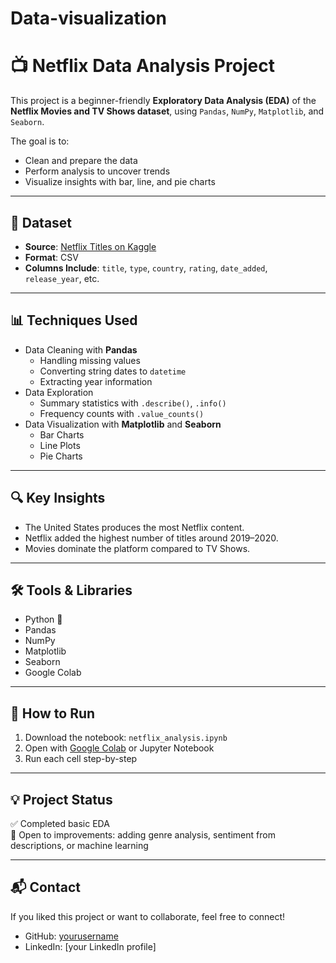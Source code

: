 # Data-visualization
# 📺 Netflix Data Analysis Project

This project is a beginner-friendly **Exploratory Data Analysis (EDA)** of the **Netflix Movies and TV Shows dataset**, using `Pandas`, `NumPy`, `Matplotlib`, and `Seaborn`.

The goal is to:
- Clean and prepare the data
- Perform analysis to uncover trends
- Visualize insights with bar, line, and pie charts

---

## 📂 Dataset

- **Source**: [Netflix Titles on Kaggle](https://www.kaggle.com/datasets/shivamb/netflix-shows)
- **Format**: CSV
- **Columns Include**: `title`, `type`, `country`, `rating`, `date_added`, `release_year`, etc.

---

## 📊 Techniques Used

- Data Cleaning with **Pandas**
  - Handling missing values
  - Converting string dates to `datetime`
  - Extracting year information
- Data Exploration
  - Summary statistics with `.describe()`, `.info()`
  - Frequency counts with `.value_counts()`
- Data Visualization with **Matplotlib** and **Seaborn**
  - Bar Charts
  - Line Plots
  - Pie Charts

---

## 🔍 Key Insights

- The United States produces the most Netflix content.
- Netflix added the highest number of titles around 2019–2020.
- Movies dominate the platform compared to TV Shows.

---

## 🛠 Tools & Libraries

- Python 🐍
- Pandas
- NumPy
- Matplotlib
- Seaborn
- Google Colab

---

## 📁 How to Run

1. Download the notebook: `netflix_analysis.ipynb`
2. Open with [Google Colab](https://colab.research.google.com) or Jupyter Notebook
3. Run each cell step-by-step

---

## 💡 Project Status

✅ Completed basic EDA  
🚀 Open to improvements: adding genre analysis, sentiment from descriptions, or machine learning

---

## 📬 Contact

If you liked this project or want to collaborate, feel free to connect!

- GitHub: [yourusername](https://github.com/yourusername)
- LinkedIn: [your LinkedIn profile]

